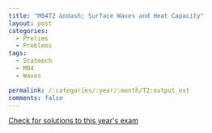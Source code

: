 ```yaml
---
title: "M04T2 &ndash; Surface Waves and Heat Capacity"
layout: post
categories:
  - Prelims
  - Problems
tags:
  - Statmech
  - M04
  - Waves

permalink: /:categories/:year/:month/T2:output_ext
comments: false
---
```

<object data="2004M2T.pdf" type="application/pdf" width="100%" height="500"></object>
<div class="message"><a href='https://princetonprelim.com/prelim/13/'>Check for solutions to this year's exam</a></div>